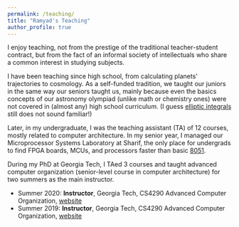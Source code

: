 ```yaml
---
permalink: /teaching/
title: "Ramyad's Teaching"
author_profile: true
---
```

I enjoy teaching, not from the prestige of the traditional teacher-student contract, but from the fact of an informal society of intellectuals who share a common interest in studying subjects.  

I have been teaching since high school, from calculating planets' trajectories to cosmology. As a self-funded tradition, we taught our juniors in the same way our seniors taught us, mainly because even the basics concepts of our astronomy olympiad (unlike math or chemistry ones) were not covered in (almost any) high school curriculum. (I guess [elliptic integrals](https://mathworld.wolfram.com/EllipticIntegral.html) still does not sound familiar!)  

Later, in my undergraduate, I was the teaching assistant (TA) of 12 courses, mostly related to computer architecture. In my senior year, I managed our Microprocessor Systems Laboratory at Sharif, the only place for undergrads to find FPGA boards, MCUs, and processors faster than basic [8051](https://en.wikipedia.org/wiki/Intel_8051).  

During my PhD at Georgia Tech, I TAed 3 courses and taught advanced computer organization (senior-level course in computer architecture) for two summers as the main instructor.  

  * Summer 2020: __Instructor__, Georgia Tech, CS4290 Advanced Computer Organization, [website](http://hparch.gatech.edu/courses/summer20/cs4290/)
  * Summer 2019: __Instructor__, Georgia Tech, CS4290 Advanced Computer Organization, [website](http://hparch.gatech.edu/courses/summer19/cs4290/)
